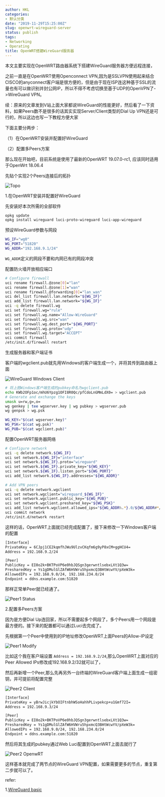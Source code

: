 ```yaml
---
author: HKL
categories:
- 默认分类
date: "2019-11-29T15:25:00Z"
slug: openwrt-wireguard-server
status: publish
tags:
- Networking
- Operating
title: OpenWRT搭建WireGuard服务器
---
```


本文主要实现在OpenWRT路由器系统下搭建WireGuard服务器方便远程连接，

之前一直是在OpenWRT使用Openconnect VPN,因为是SSLVPN使用起来结合CISCO的anyconnect客户端是很方便的，但是由于现在ISP连这种基于SSL的流量也有可以做识别并封公网IP，所以不得不考虑切换至基于UDP的OpenVPN了->WireGuard VPN。

续：原来的文章发到V站上面大家都说WireGuard的性能更好，然后看了一下资料，如果Peers数不是很多的话其实实现Server/Client类型的Dial Up VPN还是可行的，所以这边也写一下教程方便大家

下面主要分两步：

（1）在OpenWRT安装并配置好WireGuard

（2）配置多Peers方案

那么现在开始吧，目前系统是使用了最新的OpenWRT 19.07.0-rc1, 应该同时适用于OpenWrt 18.06.4

<!--more-->

先贴个实现2个Peers连接后的拓扑

![Topo][1]

1.在OpenWRT安装并配置好WireGuard

先安装好本次所需的全部软件

```bash
opkg update
opkg install wireguard luci-proto-wireguard luci-app-wireguard
```

预设WireGuard参数与网段
```bash
WG_IF="wg0"
WG_PORT="51820"
WG_ADDR="192.168.9.1/24"
```

`WG_ADDR`定义的网段不要和内网已有的网段冲突

配置防火墙开放相应端口

```bash
# Configure firewall
uci rename firewall.@zone[0]="lan"
uci rename firewall.@zone[1]="wan"
uci rename firewall.@forwarding[0]="lan_wan"
uci del_list firewall.lan.network="${WG_IF}"
uci add_list firewall.lan.network="${WG_IF}"
uci -q delete firewall.wg
uci set firewall.wg="rule"
uci set firewall.wg.name="Allow-WireGuard"
uci set firewall.wg.src="wan"
uci set firewall.wg.dest_port="${WG_PORT}"
uci set firewall.wg.proto="udp"
uci set firewall.wg.target="ACCEPT"
uci commit firewall
/etc/init.d/firewall restart
```

生成服务器和客户端证书

客户端的wgclient.pub就先用Windows的客户端生成一个，并将其传到路由器上面

![WireGuard Windows Client][2]

```bash
# 将上图Windows客户端生成的pubkey命名为wgclient.pub
echo KWb2OFp1oc/mhU6Ypzg1OFI8R0Qc/pfCdoLnGMmLdX0= > wgclient.pub
# Generate and exchange the keys
umask u=rw,g=,o=
wg genkey | tee wgserver.key | wg pubkey > wgserver.pub
wg genpsk > wg.psk
 
WG_KEY="$(cat wgserver.key)"
WG_PSK="$(cat wg.psk)"
WG_PUB="$(cat wgclient.pub)"
```

配置OpenWRT服务器网络

```bash
# Configure network
uci -q delete network.${WG_IF}
uci set network.${WG_IF}="interface"
uci set network.${WG_IF}.proto="wireguard"
uci set network.${WG_IF}.private_key="${WG_KEY}"
uci set network.${WG_IF}.listen_port="${WG_PORT}"
uci add_list network.${WG_IF}.addresses="${WG_ADDR}"
 
# Add VPN peers
uci -q delete network.wgclient
uci set network.wgclient="wireguard_${WG_IF}"
uci set network.wgclient.public_key="${WG_PUB}"
uci set network.wgclient.preshared_key="${WG_PSK}"
uci add_list network.wgclient.allowed_ips="${WG_ADDR%.*}.0/${WG_ADDR#*/}"
uci commit network
/etc/init.d/network restart
```

这样的话，OpenWRT上面就已经完成配置了，接下来修改一下Windows客户端的配置

```bash
[Interface]
PrivateKey = 6CJpj1CE2kqmfhJWu9UlzvCKqfm6g9yP8xCM+ggHCU4=
Address = 192.168.9.2/24

[Peer]
PublicKey = EI0o2k+BKTPoVP6e0hbJQSgn3gerwntlsebxLXt1Q3w=
PresharedKey = Ys1gDMulGlZAfW6HVWru5hpxmcQ3BHtWcwYV/pXeW3k=
AllowedIPs = 192.168.9.0/24, 192.168.234.0/24
Endpoint = ddns.example.com:51820
```

那样正常单Peer就已经通了。

![Peer1 Status][6]

2.配置多Peers方案

因为是方便Dial Up连回家，所以不需要起多个网段了，多个Peers用一个网段是最方便的。接下来的配置都可以通过Luci去完成了。

先根据第一个Peer中使用到的IP地址修改OpenWRT上面Peers的Allow-IP设定

![Peer1 Modify][3]

比如这个我在客户端设置 `Address = 192.168.9.2/24`,那么OpenWRT上面对应的Peer Allowed IPs修改成192.168.9.2/32就可以了，

然后再新增一个Peer,那么先再另外一台终端的WireGuard客户端上面生成一组密钥，并可提前将配置完整

![Peer2 Client][4]

```bash
[Interface]
PrivateKey = yBrwJicjkYbOIFtnbhWSoHahhPLivpekcp+u1Gmf72I=
Address = 192.168.9.3/24

[Peer]
PublicKey = EI0o2k+BKTPoVP6e0hbJQSgn3gerwntlsebxLXt1Q3w=
PresharedKey = Ys1gDMulGlZAfW6HVWru5hpxmcQ3BHtWcwYV/pXeW3k=
AllowedIPs = 192.168.9.0/24, 192.168.234.0/24
Endpoint = ddns.example.com:51820
```

然后将其生成的pubkey通过Web Luci配置到OpenWRT上面去就行了

![Peer2 OpenwRT][5]

这样基本就完成了两节点的WireGuard VPN配置，如果需要更多的节点，重复第二步就可以了。


refer:

1.[WireGuard basic](https://openwrt.org/docs/guide-user/services/vpn/wireguard/basic)


  [1]: https://cdn.jsdelivr.net/gh/hkl0/blog-photo/2019/11/D5ujQt2.png
  [2]: https://cdn.jsdelivr.net/gh/hkl0/blog-photo/2019/11/DWEsmPg.png
  [3]: https://cdn.jsdelivr.net/gh/hkl0/blog-photo/2019/11/8ePVVAd.png
  [4]: https://cdn.jsdelivr.net/gh/hkl0/blog-photo/2019/11/GRGpl6C.png
  [5]: https://cdn.jsdelivr.net/gh/hkl0/blog-photo/2019/11/RqPezCM.png
  [6]: https://cdn.jsdelivr.net/gh/hkl0/blog-photo/2019/11/PFV8Vef.png